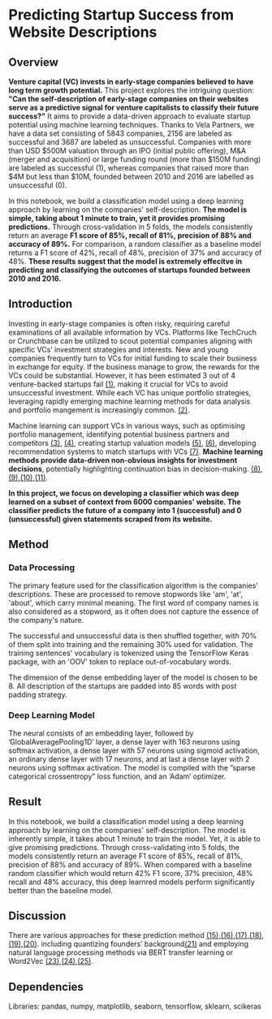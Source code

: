 # Predicting Startup Success from Website Descriptions

## Overview

**Venture capital (VC) invests in early-stage companies believed to have long term growth potential.** This project explores the intriguing question: **"Can the self-description of early-stage companies on their websites serve as a predictive signal for venture capitalists to classify their future success?"** It aims to provide a data-driven approach to evaluate startup potential using machine learning techniques. Thanks to Vela Partners, we have a data set consisting of 5843 companies, 2156 are labeled as successful and 3687 are labeled as unsuccessful. Companies with more than USD $500M valuation through an IPO (initial public offering), M&A (merger and acquisition) or large funding round (more than $150M funding) are labeled as successful (1), whereas companies that raised more than $4M but less than $10M, founded between 2010 and 2016 are labelled as unsuccessful (0). 

In this notebook, we build a classification model using a deep learning approach by learning on the companies' self-description. **The model is simple, taking about 1 minute to train, yet it provides promising predictions.** Through cross-validation in 5 folds, the models consistently return an average **F1 score of 85%, recall of 81%, precision of 88% and accuracy of 89%.** For comparison, a random classifier as a baseline model returns a F1 score of 42%, recall of 48%, precision of 37% and accuracy of 48%. **These results suggest that the model is extremely effecitve in predicting and classifying the outcomes of startups founded between 2010 and 2016.** 

## Introduction

Investing in early-stage companies is often risky, requiring careful examinations of all available information by VCs. Platforms like TechCruch or Crunchbase can be utilized to scout potential companies aligning with specific VCs’ investment strategies and interests. New and young companies frequently turn to VCs for initial funding to scale their business in exchange for equity. If the business manage to grow, the rewards for the VCs could be substantial. However, it has been estimated 3 out of 4 venture-backed startups fail [(1)](https://www.wsj.com/articles/SB10000872396390443720204578004980476429190), making it crucial for VCs to avoid unsuccessful investment. While each VC has unique portfolio strategies, leveraging rapidly emerging machine learning methods for data analysis and portfolio mangement is increasingly common. [(2)](https://francesco-ai.medium.com/artificial-intelligence-and-venture-capital-af5ada4003b1).

Machine learning can support VCs in various ways, such as optimising portfolio management, identifying potential business partners and competitors [(3)](https://github.com/velapartners/weave), [(4)](https://github.com/velapartners/midas_touch_v2), creating startup valuation models [(5)](http://cs230.stanford.edu/projects_fall_2020/reports/55791766.pdf), [(6)](https://doi.org/10.1007/978-3-030-72113-8_12), developing recommendation systems to match startups with VCs [(7)](https://doi.org/https://doi.org/10.1016/j.ins.2019.11.045). **Machine learning methods provide data-driven non-obvious insights for investment decisions**, potentially highlighting continuation bias in decision-making. [(8)](https://techcrunch.com/2015/09/24/the-surprising-bias-of-venture-capital-decision-making/),[(9)](https://doi.org/10.1177/0971355713490818),[(10)](https://doi.org/http://dx.doi.org/10.2139/ssrn.3163955),[(11)](https://doi.org/http://dx.doi.org/10.2139/ssrn.4135861).

**In this project, we focus on developing a classifier which was deep learned on a subset of context from 6000 companies' website. The classifier predicts the future of a company into 1 (successful) and 0 (unsuccessful) given statements scraped from its website.** 

## Method

### Data Processing

The primary feature used for the classification algorithm is the companies' descriptions. These are processed to remove stopwords like 'am', 'at', 'about', which carry minimal meaning. The first word of company names is also considered as a stopword, as it often does not capture the essence of the company's nature.

The successful and unsuccessful data is then shuffled together, with 70% of them split into training and the remaining 30% used for validation. The training sentences' vocabulary is tokenized using the TensorFlow Keras package, with an 'OOV' token to replace out-of-vocabulary words. 

The dimension of the dense embedding layer of the model is chosen to be 8. All description of the startups are padded into 85 words with post padding strategy.

### Deep Learning Model

The neural consists of an embedding layer, followed by ’GlobalAveragePooling1D’ layer, a dense layer with 163 neurons using softmax activation, a dense layer with 57 neurons using sigmoid activation, an ordinary dense layer with 17 neurons, and at last a dense layer with 2 neurons using softmax activation. The model is compiled with the ”sparse categorical crossentropy” loss function, and an ’Adam’ optimizer.

## Result
In this notebook, we build a classification model using a deep learning approach by learning on the companies' self-description. The model is inherently simple, it takes about 1 minute to train the model. Yet, it is able to give promising predictions. Through cross-validating into 5 folds, the models consistently return an average F1 score of 85%, recall of 81%, precision of 88% and accuracy of 89%. When compared with a baseline random classifier which would return 42% F1 score, 37% precision, 48% recall and 48% accuracy, this deep learnred models perform significantly better than the baseline model.

## Discussion

There are various approaches for these prediction method [(15)](https://www.imperial.ac.uk/media/imperial-college/faculty-of-natural-sciences/department-of-mathematics/math-finance/HENGSTBERGER_THOMAS_01822754.pdf),[(16)](https://doi.org/10.1109/ACCESS.2019.2938659),[(17)](https://doi.org/https://doi.org/10.1016/j.jfds.2021.04.001),[(18)](https://doi.org/https://doi.org/10.1016/j.jfds.2021.04.001),[(19)](https://doi.org/10.48550/ARXIV.2210.14195),[(20)](https://github.com/velapartners/moneyball-temporal-v1). including quantizing founders’ background[(21)](https://github.com/velapartners/moneyball-v2/blob/main/Vela_Partners_Project.pdf) and employing natural language processing methods via BERT transfer learning or Word2Vec [(23)](https://github.com/velapartners/maverick),[(24)](https://github.com/velapartners/twins-v2),[(25)](https://github.com/velapartners/moneyball-v3).

## Dependencies
Libraries: pandas, numpy, matplotlib, seaborn, tensorflow, sklearn, scikeras
